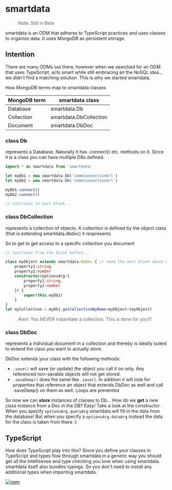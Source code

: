 # smartdata

> Note: Still in Beta

smartdata is an ODM that adheres to TypeScript practices and uses classes to organize data.
It uses MongoDB as persistent storage.

## Intention
There are many ODMs out there, however when we searched for an ODM that uses TypeScript,
acts smart while still embracing an the NoSQL idea... we didn't find a matching solution.
This is why we started smartdata.

How MongoDB terms map to smartdata classes

MongoDB term | smartdata class
--- | ---
Database | smartdata.Db
Collection | smartdata.DbCollection
Document | smartdata.DbDoc

### class Db
represents a Database. Naturally it has .connect() etc. methods on it.
Since it is a class you can have multiple DBs defined.
```typescript
import * as smartdata from 'smartdata'

let myDb1 = new smartdata.Db('someConnectionUrl')
let myDb2 = new smartdata.Db('someConnectionUrl')

myDb1.connect()
myDb2.connect()

// continues in next block... 
```

### class DbCollection
represents a collection of objects.
A collection is defined by the object class (that is extending smartdata.dbdoc) it respresents

So to get to get access to a specific collection you document
```typescript
// continues from the block before...

class myObject extends smartdata.DbDoc { // read the next block about DbDoc
    property1:string
    property2:number
    constructor(optionsArg:{
        property1:string,
        property2:number
    }) {
        super(this,myDb1)
    }
} 
let myCollection = myDb1.getCollectionByName<myObject>(myObject)
``` 

> Alert: You NEVER instantiate a collection.
This is done for you!!!

### class DbDoc
represents a individual document in a collection
and thereby is ideally suited to extend the class you want to actually store.

DbDoc extends your class with the following methods:

* `.save()` will save (or update) the object you call it on only. Any referenced non-savable objects will not get stored.
* `.saveDeep()` does the same like `.save()`.
  In addition it will look for properties that reference an object
  that extends DbDoc as well and call .saveDeep() on them as well.
  Loops are prevented

So now we can **store** instances of classes to Db...
How do we **get** a new class instance from a Doc in the DB?
Easy! Take a look at the constructor. When you specify `optionsArg.queryArg`
smartdata will fill in the data from the database!
But when you specify a `optionsArg.dataArg` instead
the data for the class is taken from there :)

## TypeScript
How does TypeScript play into this?
Since you define your classes in TypeScript and types flow through smartdata in a generic way
you should get all the Intellisense and type checking you love when using smartdata.
smartdata itself also bundles typings.
So you don't need to install any additional types when importing smartdata. 

[![npm](https://push.rocks/assets/repo-header.svg)](https://push.rocks)
